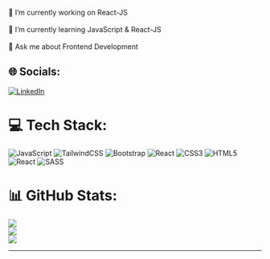 🔭 I’m currently working on React-JS <br> <br>
🌱 I’m currently learning JavaScript & React-JS <br> <br>
💬 Ask me about Frontend Development <br>


## 🌐 Socials:
[![LinkedIn](https://img.shields.io/badge/LinkedIn-%230077B5.svg?logo=linkedin&logoColor=white)](https://linkedin.com/in/https://www.linkedin.com/in/ayberk-tigli/) 

# 💻 Tech Stack:
![JavaScript](https://img.shields.io/badge/javascript-%23323330.svg?style=for-the-badge&logo=javascript&logoColor=%23F7DF1E) ![TailwindCSS](https://img.shields.io/badge/tailwindcss-%2338B2AC.svg?style=for-the-badge&logo=tailwind-css&logoColor=white) ![Bootstrap](https://img.shields.io/badge/bootstrap-%23563D7C.svg?style=for-the-badge&logo=bootstrap&logoColor=white) ![React](https://img.shields.io/badge/react-%2320232a.svg?style=for-the-badge&logo=react&logoColor=%2361DAFB) ![CSS3](https://img.shields.io/badge/css3-%231572B6.svg?style=for-the-badge&logo=css3&logoColor=white) ![HTML5](https://img.shields.io/badge/html5-%23E34F26.svg?style=for-the-badge&logo=html5&logoColor=white) ![React](https://img.shields.io/badge/react-%2320232a.svg?style=for-the-badge&logo=react&logoColor=%2361DAFB) ![SASS](https://img.shields.io/badge/SASS-hotpink.svg?style=for-the-badge&logo=SASS&logoColor=white) 
# 📊 GitHub Stats:
![](https://github-readme-stats.vercel.app/api?username=ayberkkk&theme=dark&hide_border=false&include_all_commits=false&count_private=false)<br/>
![](https://github-readme-streak-stats.herokuapp.com/?user=ayberkkk&theme=dark&hide_border=false)<br/>
![](https://github-readme-stats.vercel.app/api/top-langs/?username=ayberkkk&theme=dark&hide_border=false&include_all_commits=false&count_private=false&layout=compact)

---
